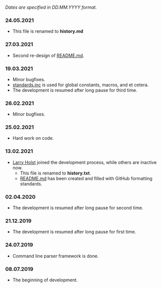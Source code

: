 *Dates are specified in DD.MM.YYYY format.*

### 24.05.2021
* This file is renamed to **history.md**

### 27.03.2021
* Second re-design of [README.md](https://github.com/SashaVolohov/VH-DOS/blob/master/README.md).

### 19.03.2021
* Minor bugfixes.
* [standards.inc](https://github.com/SashaVolohov/VH-DOS/blob/master/sources/standards.inc) is used for global constants, macros, and et cetera.
* The development is resumed after long pause for third time.

### 26.02.2021
* Minor bugfixes.

### 25.02.2021
* Hard work on code.

### 13.02.2021
* [Larry Holst](https://github.com/Diicorp95) joined the development process, while others are inactive now.
  * This file is renamed to **history.txt**.
  * [README.md](https://github.com/SashaVolohov/VH-DOS/blob/master/README.md) has been created and filled with GitHub formatting standards.

### 02.04.2020
* The development is resumed after long pause for second time.

### 21.12.2019
* The development is resumed after long pause for first time.

### 24.07.2019
* Command line parser framework is done.

### 08.07.2019
* The beginning of development.
